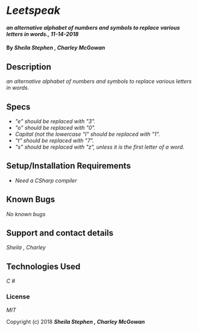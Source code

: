# _Leetspeak_

#### _an alternative alphabet of numbers and symbols to replace various letters in words., 11-14-2018_

#### By _**Sheila Stephen , Charley McGowan**_

## Description

_an alternative alphabet of numbers and symbols to replace various letters in words._

## Specs

* _"e" should be replaced with "3"._
* _"o" should be replaced with "0"._
* _Capital (not the lowercase "I" should be replaced with "1"._
* _"t" should be replaced with "7"._
* _"s" should be replaced with "z", unless it is the first letter of a word._

## Setup/Installation Requirements

* _Need a CSharp compiler_

## Known Bugs

_No known bugs_

## Support and contact details

_Sheila , Charley_

## Technologies Used

_C #_

### License

*MIT*

Copyright (c) 2018 **_Sheila Stephen , Charley McGowan_**
